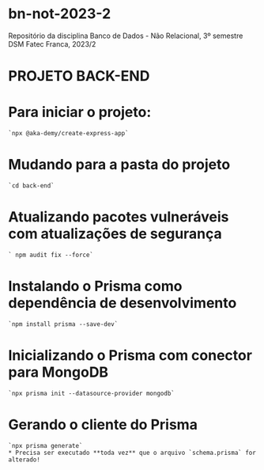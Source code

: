 # bn-not-2023-2
Repositório da disciplina Banco de Dados - Não Relacional, 3º semestre DSM Fatec Franca, 2023/2

PROJETO BACK-END
================

# Para iniciar o projeto:
    `npx @aka-demy/create-express-app`

# Mudando para a pasta do projeto
    `cd back-end`

# Atualizando pacotes vulneráveis com atualizações de segurança
    ` npm audit fix --force`

# Instalando o Prisma como dependência de desenvolvimento
    `npm install prisma --save-dev`

# Inicializando o Prisma com conector para MongoDB
    `npx prisma init --datasource-provider mongodb`

# Gerando o cliente do Prisma
    `npx prisma generate`
    * Precisa ser executado **toda vez** que o arquivo `schema.prisma` for alterado!